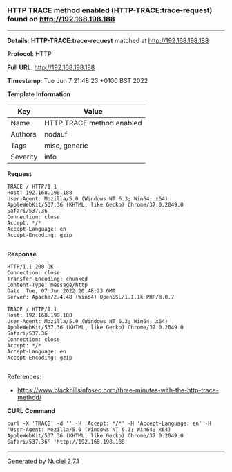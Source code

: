 ### HTTP TRACE method enabled (HTTP-TRACE:trace-request) found on http://192.168.198.188
---
**Details**: **HTTP-TRACE:trace-request**  matched at http://192.168.198.188

**Protocol**: HTTP

**Full URL**: http://192.168.198.188

**Timestamp**: Tue Jun 7 21:48:23 +0100 BST 2022

**Template Information**

| Key | Value |
|---|---|
| Name | HTTP TRACE method enabled |
| Authors | nodauf |
| Tags | misc, generic |
| Severity | info |

**Request**
```http
TRACE / HTTP/1.1
Host: 192.168.198.188
User-Agent: Mozilla/5.0 (Windows NT 6.3; Win64; x64) AppleWebKit/537.36 (KHTML, like Gecko) Chrome/37.0.2049.0 Safari/537.36
Connection: close
Accept: */*
Accept-Language: en
Accept-Encoding: gzip


```

**Response**
```http
HTTP/1.1 200 OK
Connection: close
Transfer-Encoding: chunked
Content-Type: message/http
Date: Tue, 07 Jun 2022 20:48:23 GMT
Server: Apache/2.4.48 (Win64) OpenSSL/1.1.1k PHP/8.0.7

TRACE / HTTP/1.1
Host: 192.168.198.188
User-Agent: Mozilla/5.0 (Windows NT 6.3; Win64; x64) AppleWebKit/537.36 (KHTML, like Gecko) Chrome/37.0.2049.0 Safari/537.36
Connection: close
Accept: */*
Accept-Language: en
Accept-Encoding: gzip


```

References: 
- https://www.blackhillsinfosec.com/three-minutes-with-the-http-trace-method/

**CURL Command**
```
curl -X 'TRACE' -d '' -H 'Accept: */*' -H 'Accept-Language: en' -H 'User-Agent: Mozilla/5.0 (Windows NT 6.3; Win64; x64) AppleWebKit/537.36 (KHTML, like Gecko) Chrome/37.0.2049.0 Safari/537.36' 'http://192.168.198.188'
```
---
Generated by [Nuclei 2.7.1](https://github.com/projectdiscovery/nuclei)